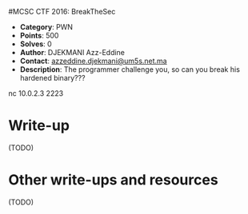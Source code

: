 #MCSC CTF 2016: BreakTheSec

* **Category**: PWN <br>
* **Points**: 500 <br>
* **Solves**: 0 <br>
* **Author**: DJEKMANI Azz-Eddine
* **Contact**: azzeddine.djekmani@um5s.net.ma
* **Description**: The programmer challenge you, so can you break his hardened binary???

nc 10.0.2.3 2223




# Write-up 

(TODO)

# Other write-ups and resources

(TODO)